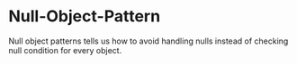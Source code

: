 # Null-Object-Pattern
Null object patterns tells us how to avoid handling nulls instead of checking null condition for every object.

